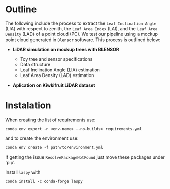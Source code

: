 
<!-- ### *For a full documentation see:* [docs](https://qmxp55.github.io/planttech) -->
# Outline

The following include the process to extract the `Leaf Inclination Angle` (LIA) with respect to zenith, the `Leaf Area Index` (LAI), and the `Leaf Area Density` (LAD) of a point cloud (PC). We test our pipeline using a mockup point cloud generated in `Blensor` software. This process is outlined below:

- **LiDAR simulation on mockup trees with BLENSOR**
    - Toy tree and sensor specifications
    - Data structure
    - Leaf Inclination Angle (LIA) estimation
    - Leaf Area Density (LAD) estimation
  
- **Aplication on Kiwkifruit LiDAR dataset**



# Instalation

When creating the list of requirements use:

```
conda env export -n <env-name> --no-builds> requirements.yml
```

and to create the environment use:

```
conda env create -f path/to/environment.yml
```

If getting the issue `ResolvePackageNotFound` just move these packages under 'pip'.

Install `laspy` with

```
conda install -c conda-forge laspy
```